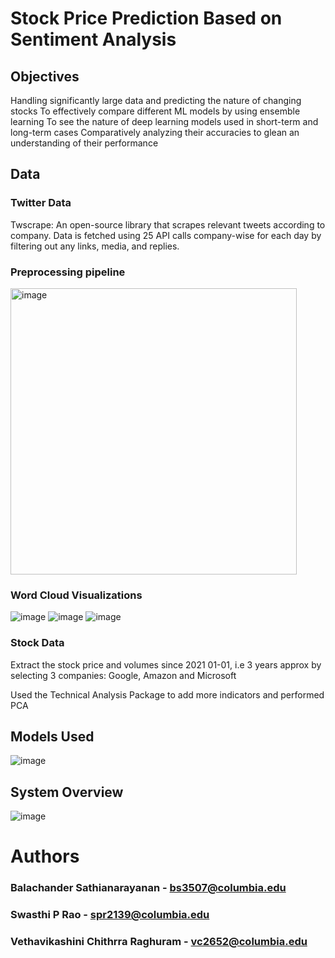 #   Stock Price Prediction Based on Sentiment Analysis

## Objectives
Handling significantly large data and predicting the nature of changing stocks
To effectively compare different ML models by using ensemble learning
To see the nature of deep learning models used in short-term and long-term cases
Comparatively analyzing their accuracies to glean an understanding of their performance

## Data
### Twitter Data
Twscrape: An open-source library that scrapes relevant tweets according to company.
Data is fetched using 25 API calls company-wise for each day by filtering out any links, media, and replies. 

### Preprocessing pipeline


<img width="458" alt="image" src="https://github.com/vethavikashini-cr/EECS6893_FinalProject_Team15/assets/145593646/49d23bf3-6871-4e7f-a830-6a1fb5ec717c">

### Word Cloud Visualizations
![image](https://github.com/vethavikashini-cr/EECS6893_FinalProject_Team15/assets/145593646/aa33e173-069f-4f6d-8555-6bc16d5b8cdd)
![image](https://github.com/vethavikashini-cr/EECS6893_FinalProject_Team15/assets/145593646/eb7c3032-bbbd-429d-b9c5-7371cdda6ed4)
![image](https://github.com/vethavikashini-cr/EECS6893_FinalProject_Team15/assets/145593646/0e1ac82a-472f-4fd6-9c7a-e0d95200f459)



### Stock Data
Extract the stock price and volumes since  2021 01-01, i.e 3 years approx by selecting 3 companies: Google, Amazon and Microsoft

Used the Technical Analysis Package to add more indicators and performed PCA

## Models Used

![image](https://github.com/vethavikashini-cr/EECS6893_FinalProject_Team15/assets/145593646/8b87ed33-9c60-45d3-8efa-1087c64cf4e8)


## System Overview

![image](https://github.com/vethavikashini-cr/EECS6893_FinalProject_Team15/assets/145593646/57d7a58c-f0b3-45f9-b6e7-bad625fb7352)


# Authors
### Balachander Sathianarayanan - bs3507@columbia.edu

### Swasthi P Rao - spr2139@columbia.edu

### Vethavikashini Chithrra Raghuram - vc2652@columbia.edu
